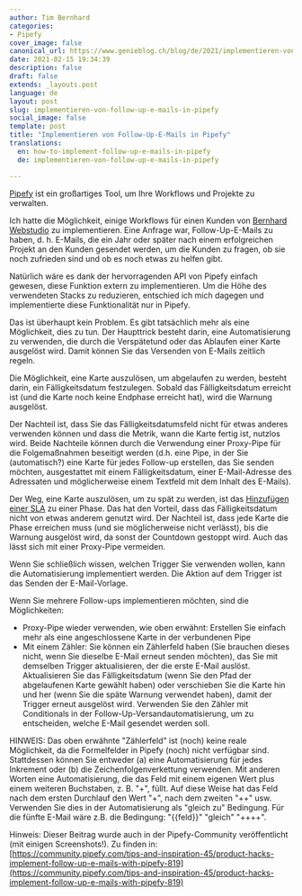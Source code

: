 ```yaml
---
author: Tim Bernhard
categories:
- Pipefy
cover_image: false
canonical_url: https://www.genieblog.ch/blog/de/2021/implementieren-von-follow-up-e-mails-in-pipefy
date: 2021-02-15 19:34:39
description: false
draft: false
extends: _layouts.post
language: de
layout: post
slug: implementieren-von-follow-up-e-mails-in-pipefy
social_image: false
template: post
title: "Implementieren von Follow-Up-E-Mails in Pipefy"
translations:
  en: how-to-implement-follow-up-e-mails-in-pipefy
  de: implementieren-von-follow-up-e-mails-in-pipefy

---
```


[Pipefy](https://www.pipefy.com/) ist ein großartiges Tool, um Ihre Workflows und Projekte zu verwalten.

Ich hatte die Möglichkeit, einige Workflows für einen Kunden von [Bernhard Webstudio](https://www.bernhard-webstudio.ch/?utm_source=genieblog.ch&utm_campaign=Pipefy-follow-up-post) zu implementieren.
Eine Anfrage war, Follow-Up-E-Mails zu haben, d. h. E-Mails, die ein Jahr oder später nach einem erfolgreichen Projekt an den Kunden gesendet werden, um die Kunden zu fragen, ob sie noch zufrieden sind und ob es noch etwas zu helfen gibt.

Natürlich wäre es dank der hervorragenden API von Pipefy einfach gewesen, diese Funktion extern zu implementieren.
Um die Höhe des verwendeten Stacks zu reduzieren, entschied ich mich dagegen und implementierte diese Funktionalität nur in Pipefy.

Das ist überhaupt kein Problem. Es gibt tatsächlich mehr als eine Möglichkeit, dies zu tun.
Der Haupttrick besteht darin, eine Automatisierung zu verwenden, die durch die Verspätetund oder das Ablaufen einer Karte ausgelöst wird. 
Damit können Sie das Versenden von E-Mails zeitlich regeln. 

Die Möglichkeit, eine Karte auszulösen, um abgelaufen zu werden, besteht darin, ein Fälligkeitsdatum festzulegen. 
Sobald das Fälligkeitsdatum erreicht ist (und die Karte noch keine Endphase erreicht hat),
wird die Warnung ausgelöst. 

Der Nachteil ist, dass Sie das Fälligkeitsdatumsfeld nicht für etwas anderes verwenden können und dass die Metrik, wann die Karte fertig ist, nutzlos wird. 
Beide Nachteile können durch die Verwendung einer Proxy-Pipe für die Folgemaßnahmen beseitigt werden (d.h. eine Pipe, in der Sie (automatisch?) eine Karte für jedes Follow-up erstellen, das Sie senden möchten, ausgestattet mit einem Fälligkeitsdatum, einer E-Mail-Adresse des Adressaten und möglicherweise einem Textfeld mit dem Inhalt des E-Mails). 

Der Weg, eine Karte auszulösen, um zu spät zu werden, ist das [Hinzufügen einer SLA](https://help.pipefy.com/en/articles/614604-late-alert) zu einer Phase.
Das hat den Vorteil, dass das Fälligkeitsdatum nicht von etwas anderem genutzt wird.
Der Nachteil ist, dass jede Karte die Phase erreichen muss (und sie möglicherweise nicht verlässt), bis die Warnung ausgelöst wird, da sonst der Countdown gestoppt wird.
Auch das lässt sich mit einer Proxy-Pipe vermeiden.

Wenn Sie schließlich wissen, welchen Trigger Sie verwenden wollen, kann die Automatisierung implementiert werden. 
Die Aktion auf dem Trigger ist das Senden der E-Mail-Vorlage.

Wenn Sie mehrere Follow-ups implementieren möchten, sind die Möglichkeiten:

-   Proxy-Pipe wieder verwenden, wie oben erwähnt: Erstellen Sie einfach mehr als eine angeschlossene Karte in der verbundenen Pipe
-   Mit einem Zähler: Sie können ein Zählerfeld haben (Sie brauchen dieses nicht, wenn Sie dieselbe E-Mail erneut senden möchten), das Sie mit demselben Trigger aktualisieren, der die erste E-Mail auslöst. 
Aktualisieren Sie das Fälligkeitsdatum (wenn Sie den Pfad der abgelaufenen Karte gewählt haben) oder verschieben Sie die Karte hin und her (wenn Sie die späte Warnung verwendet haben), damit der Trigger erneut ausgelöst wird.
Verwenden Sie den Zähler mit Conditionals in der Follow-Up-Versandautomatisierung, um zu entscheiden, welche E-Mail gesendet werden soll.

HINWEIS: Das oben erwähnte "Zählerfeld" ist (noch) keine reale Möglichkeit, da die Formelfelder in Pipefy (noch) nicht verfügbar sind. 
Stattdessen können Sie entweder (a) eine Automatisierung für jedes Inkrement oder (b) die Zeichenfolgenverkettung verwenden. 
Mit anderen Worten eine Automatisierung, die das Feld mit einem eigenen Wert plus einem weiteren Buchstaben, z. B. "+", füllt. 
Auf diese Weise hat das Feld nach dem ersten Durchlauf den Wert "+", nach dem zweiten "++" usw. 
Verwenden Sie dies in der Automatisierung als "gleich zu" Bedingung. Für die fünfte E-Mail wäre z.B. die Bedingung: "{{feld}}" "gleich" "++++".

Hinweis: Dieser Beitrag wurde auch in der Pipefy-Community veröffentlicht (mit einigen Screenshots!). Zu finden in:
[https://community.pipefy.com/tips-and-inspiration-45/product-hacks-implement-follow-up-e-mails-with-pipefy-819](https://community.pipefy.com/tips-and-inspiration-45/product-hacks-implement-follow-up-e-mails-with-pipefy-819)
